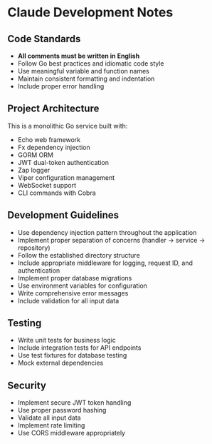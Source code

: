 # Claude Development Notes

## Code Standards

- **All comments must be written in English**
- Follow Go best practices and idiomatic code style
- Use meaningful variable and function names
- Maintain consistent formatting and indentation
- Include proper error handling

## Project Architecture

This is a monolithic Go service built with:
- Echo web framework
- Fx dependency injection
- GORM ORM
- JWT dual-token authentication
- Zap logger
- Viper configuration management
- WebSocket support
- CLI commands with Cobra

## Development Guidelines

- Use dependency injection pattern throughout the application
- Implement proper separation of concerns (handler -> service -> repository)
- Follow the established directory structure
- Include appropriate middleware for logging, request ID, and authentication
- Implement proper database migrations
- Use environment variables for configuration
- Write comprehensive error messages
- Include validation for all input data

## Testing

- Write unit tests for business logic
- Include integration tests for API endpoints
- Use test fixtures for database testing
- Mock external dependencies

## Security

- Implement secure JWT token handling
- Use proper password hashing
- Validate all input data
- Implement rate limiting
- Use CORS middleware appropriately